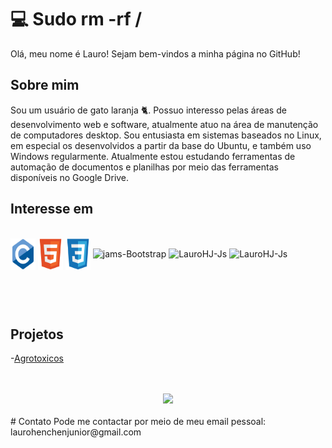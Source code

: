 # 💻 Sudo rm -rf /
Olá, meu nome é Lauro! Sejam bem-vindos a minha página no GitHub!

## Sobre mim
Sou um usuário de gato laranja 🐈. Possuo interesso pelas áreas de desenvolvimento web e software, atualmente atuo na área de manutenção de computadores desktop. Sou entusiasta em sistemas baseados no Linux, em especial os desenvolvidos a partir da base do Ubuntu, e também uso Windows regularmente.
Atualmente estou estudando ferramentas de automação de documentos e planilhas por meio das ferramentas disponíveis no Google Drive.

<h2> Interesse em </h2>

<div style="display: inline-block" align="center">
<br/>

  <img align="center" alt="LauroHJ-HTML" height="50" width="40" margin="30px" src="https://raw.githubusercontent.com/devicons/devicon/master/icons/c/c-original.svg"/>

  <img align="center" alt="jamz-HTML" height="50" width="40" margin="30px" src="https://raw.githubusercontent.com/devicons/devicon/master/icons/html5/html5-original.svg"/>
  
  <img align="center" alt="Augusto-css" height="50" width="40" margin="30px" src="https://raw.githubusercontent.com/devicons/devicon/master/icons/css3/css3-original.svg"/> 
 
  <img align="center" alt="jams-Bootstrap" height="60" width="50" margin="30px" src="https://cdn.jsdelivr.net/gh/devicons/devicon/icons/bootstrap/bootstrap-original.svg"/>
 
  <img align="center" alt="LauroHJ-Js" height="40" width="50" margin="30px" src="https://cdn.jsdelivr.net/gh/devicons/devicon/icons/java/java-original.svg" />

  <img align="center" alt="LauroHJ-Js" height="40" width="50" margin="30px" src="https://cdn.jsdelivr.net/gh/devicons/devicon/icons/spring/spring-original-wordmark.svg" />

<br><br>
</div>

## Projetos
-[Agrotoxicos](https://github.com/LauroHJ/Agrotoxicos)

<div align="center">

  <br/>
  <br/>
  
  <img height="180em" src="https://github-readme-stats.vercel.app/api/top-langs/?username=LauroHJ&layout=compact&langs_count=7&theme=tokyonight"/>
 
  <br/>
  <br/>
    </div>
# Contato
Pode me contactar por meio de meu email pessoal: laurohenchenjunior@gmail.com
